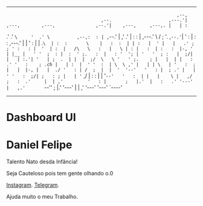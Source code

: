 ******************************************************************************
                                                                   ,--,
                                       ,--.                     ,---.'|
    ,---,        ,---,               ,--.'|    ,---,     ,---,. |   | :
  .'  .' `\     '  .' \          ,--,:  : | ,`--.' |   ,'  .' | :   : |
,---.'     \   /  ;    '.     ,`--.'`|  ' : |   :  : ,---.'   | |   ' :
|   |  .`\  | :  :       \    |   :  :  | | :   |  ' |   |   .' ;   ; '
:   : |  '  | :  |   /\   \   :   |   \ | : |   :  | :   :  |-, '   | |__
|   ' '  ;  : |  :  ' ;.   :  |   : '  '; | '   '  ; :   |  ;/| |   | :.'|
'   | ;  .  | |  |  ;/  \   \ '   ' ;.    ; |   |  | |   :   .' '   :    ; .ch
|   | :  |  ' '  :  | \  \ ,' |   | | \   | '   :  ; |   |  |-, |   |  ./
'   : | /  ;  |  |  '  '--'   '   : |  ; .' |   |  ' '   :  ;/| ;   : ;
|   | '` ,/   |  :  :         |   | '`--'   '   :  | |   |    \ |   ,/
;   :  .'     |  | ,'         '   : |       ;   |.'  |   :   .' '---'
|   ,.'       `--''           ;   |.'       '---'    |   | ,'
'---'                         '---'                  `----'
******************************************************************************

# Dashboard UI

<h1>Daniel Felipe</h1>
Talento Nato desda Infância! 

Seja Cauteloso pois tem gente olhando o.0

<a href="https://www.instagram.com/danielmarinsoficial//">Instagram</a>.
<a href="https://t.me/Anomcy15">Telegram</a>.

Ajuda muito o meu Trabalho.